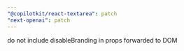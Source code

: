 ```yaml
---
"@copilotkit/react-textarea": patch
"next-openai": patch
---
```


do not include disableBranding in props forwarded to DOM
